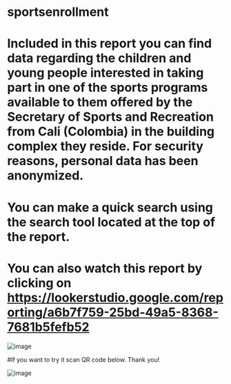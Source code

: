 # sportsenrollment

# Included in this report you can find data regarding the children and young people interested in taking part in one of the sports programs available to them offered by the Secretary of Sports and Recreation from Cali (Colombia) in the building complex they reside. For security reasons, personal data has been anonymized.

# You can make a quick search using the search tool located at the top of the report.

# You can also watch this report by clicking on https://lookerstudio.google.com/reporting/a6b7f759-25bd-49a5-8368-7681b5fefb52

![image](https://github.com/user-attachments/assets/22a9e280-f3c6-45e3-8ef0-b7f07457ce80)

#If you want to try it scan QR code below. Thank you!

![image](https://github.com/user-attachments/assets/6153d9e6-4c45-4170-a7aa-a3bad2f4ffbf)

